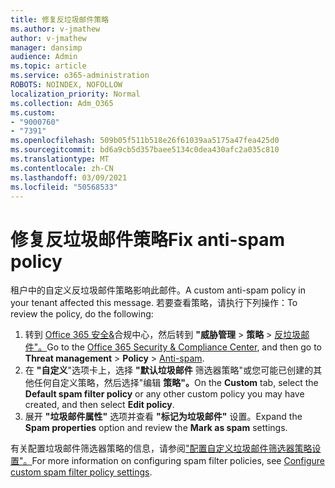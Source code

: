 ```yaml
---
title: 修复反垃圾邮件策略
ms.author: v-jmathew
author: v-jmathew
manager: dansimp
audience: Admin
ms.topic: article
ms.service: o365-administration
ROBOTS: NOINDEX, NOFOLLOW
localization_priority: Normal
ms.collection: Adm_O365
ms.custom:
- "9000760"
- "7391"
ms.openlocfilehash: 509b05f511b518e26f61039aa5175a47fea425d0
ms.sourcegitcommit: bd6a9cb5d357baee5134c0dea430afc2a035c810
ms.translationtype: MT
ms.contentlocale: zh-CN
ms.lasthandoff: 03/09/2021
ms.locfileid: "50568533"
---
```

# <a name="fix-anti-spam-policy"></a><span data-ttu-id="5c345-102">修复反垃圾邮件策略</span><span class="sxs-lookup"><span data-stu-id="5c345-102">Fix anti-spam policy</span></span>

<span data-ttu-id="5c345-103">租户中的自定义反垃圾邮件策略影响此邮件。</span><span class="sxs-lookup"><span data-stu-id="5c345-103">A custom anti-spam policy in your tenant affected this message.</span></span> <span data-ttu-id="5c345-104">若要查看策略，请执行下列操作：</span><span class="sxs-lookup"><span data-stu-id="5c345-104">To review the policy, do the following:</span></span>

1. <span data-ttu-id="5c345-105">转到 [Office 365 安全&](https://go.microsoft.com/fwlink/p/?linkid=2077143)合规中心，然后转到 **"威胁管理**  >  **策略**  >  [反垃圾邮件"。](https://go.microsoft.com/fwlink/?linkid=2101518)</span><span class="sxs-lookup"><span data-stu-id="5c345-105">Go to the [Office 365 Security & Compliance Center](https://go.microsoft.com/fwlink/p/?linkid=2077143), and then go to **Threat management** > **Policy** > [Anti-spam](https://go.microsoft.com/fwlink/?linkid=2101518).</span></span>
2. <span data-ttu-id="5c345-106">在 **"自定义**"选项卡上，选择 **"默认垃圾邮件** 筛选器策略"或您可能已创建的其他任何自定义策略，然后选择"编辑 **策略"。**</span><span class="sxs-lookup"><span data-stu-id="5c345-106">On the **Custom** tab, select the **Default spam filter policy** or any other custom policy you may have created, and then select **Edit policy**.</span></span>
3. <span data-ttu-id="5c345-107">展开 **"垃圾邮件属性"** 选项并查看 **"标记为垃圾邮件"** 设置。</span><span class="sxs-lookup"><span data-stu-id="5c345-107">Expand the **Spam properties** option and review the **Mark as spam** settings.</span></span>

<span data-ttu-id="5c345-108">有关配置垃圾邮件筛选器策略的信息，请参阅["配置自定义垃圾邮件筛选器策略设置"。](https://go.microsoft.com/fwlink/?linkid=2101054)</span><span class="sxs-lookup"><span data-stu-id="5c345-108">For more information on configuring spam filter policies, see [Configure custom spam filter policy settings](https://go.microsoft.com/fwlink/?linkid=2101054).</span></span>
